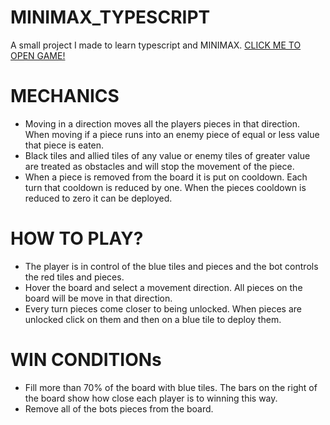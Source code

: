 # MINIMAX_TYPESCRIPT
A small project I made to learn typescript and MINIMAX. <a href='https://mosi-rivera.github.io/MINIMAX_TYPESCRIPT/'>CLICK ME TO OPEN GAME!</a>

# MECHANICS
<ul>
  <li>Moving in a direction moves all the players pieces in that direction. When moving if a piece runs into an enemy piece of equal or less value that piece is eaten.</li>
  <li>Black tiles and allied tiles of any value or enemy tiles of greater value are treated as obstacles and will stop the movement of the piece.</li>
  <li>When a piece is removed from the board it is put on cooldown. Each turn that cooldown is reduced by one. When the pieces cooldown is reduced to zero it can be deployed.</li>
</ul>

# HOW TO PLAY?
<ul>
  <li>The player is in control of the blue tiles and pieces and the bot controls the red tiles and pieces.</li>
  <li>Hover the board and select a movement direction. All pieces on the board will be move in that direction.</li>
  <li>Every turn pieces come closer to being unlocked. When pieces are unlocked click on them and then on a blue tile to deploy them.</li>
</ul>

# WIN CONDITIONs
<ul>
  <li>Fill more than 70% of the board with blue tiles. The bars on the right of the board show how close each player is to winning this way.</li>
  <li>Remove all of the bots pieces from the board.</li>
</ul>

